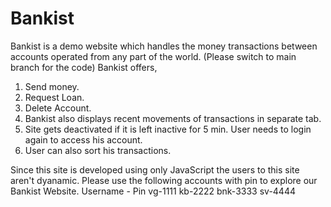 # Bankist
Bankist is a demo website which handles the money transactions between accounts operated from any part of the world.
(Please switch to main branch for the code)
Bankist offers,
1. Send money.
2. Request Loan.
3. Delete Account.
4. Bankist also displays recent movements of transactions in separate tab. 
5. Site gets deactivated if it is left inactive for 5 min. User needs to login again to access his account.
6. User can also sort his transactions.

Since this site is developed using only JavaScript the users to this site aren't dyanamic.
Please use the following accounts with pin to explore our Bankist Website.
Username - Pin
vg-1111
kb-2222
bnk-3333
sv-4444
